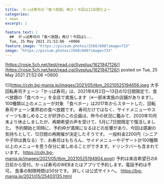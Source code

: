 ```yaml
---
title:  かっぱ寿司の「食べ放題」再び！今回は12日間だよ〜  
categories:
- news
excerpt: |
  
feature_text: |
  ##  かっぱ寿司の「食べ放題」再び！今回は1...
  Tue, 25 May 2021 21:52:06  +0900
feature_image: "https://picsum.photos/2560/600?image=733"
image: "https://picsum.photos/2560/600?image=733"
---
```


[https://rosie.5ch.net/test/read.cgi/liveplus/1621947126/](https://rosie.5ch.net/test/read.cgi/liveplus/1621947126/)
posted on Tue, 25 May 2021 21:52:06  +0900

<!--more-->

![](https://cdn.bg-mania.jp/images/2021/05/tbm_20210525194656.jpeg 大手回転寿司チェーン「かっぱ寿司」は、2021年6月2日〜13日の12日間限定で、食べ放題の「食べホー」を全店で実施します（※一部未実施の店舗があります）。 100種類以上のメニューが対象 「食べホー」は2017年からスタートした、回転寿司チェーン業界初の食べ放題です。 寿司だけではなく、サイドメニューやスイーツも楽しめることが好評のこの企画は、昨今の状況に鑑みて、2020年10月末より休止しましたが、再開希望の声を受けて、5月に7日間限定で復活しました。 予約開始と同時に、予約枠が満席になるほどの反響があり、今回は感謝の気持ちとして、12日間の再開催が決定したそうです。 一般料金2200円（シニアや子供は異なる）で、お寿司はもちろん、サイドメニューやデザート計100種類以上のメニューを思う存分に楽しめることができます。ドリンクバーも含まれています。 [https://cdn.bg-mania.jp/images/2021/05/tbm_20210525194904.png)](https://cdn.bg-mania.jp/images/2021/05/tbm_20210525194904.png)) 予約は来店希望日の6日前から受付。かっぱ寿司のWEBまたはアプリで予約します。電話予約は不可。 食事の制限時間は50分です。 詳しくは公式サイトへ。 https://bg-mania.jp/2021/05/25403135.html
